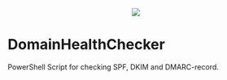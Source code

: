<p align="center">
  <a href="https://www.powershellgallery.com/packages/DomainHealthChecker/1.3"><img src="https://img.shields.io/powershellgallery/v/DomainHealthChecker"></a>
</p>

# DomainHealthChecker
PowerShell Script for checking SPF, DKIM and DMARC-record.
